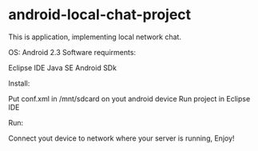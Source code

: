 android-local-chat-project
==========================
This is application, implementing local network chat.

OS: Android 2.3
Software requirments:

Eclipse IDE
Java SE
Android SDk

Install:

Put conf.xml in /mnt/sdcard on yout android device
Run project in Eclipse IDE

Run:

Connect yout device to network where your server is running,
Enjoy!
